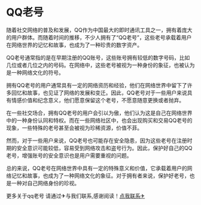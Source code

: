 # QQ老号

随着社交网络的普及和发展，QQ作为中国最大的即时通讯工具之一，拥有着庞大的用户群体。而随着时间的推移，不少人拥有了“QQ老号”，这些老号承载着用户在网络世界的记忆和故事，也成为了一种珍贵的数字资产。

QQ老号通常指的是在早期注册的QQ账号，这些账号拥有较低的数字号码，比如几位或者几位之内的号码。在网络中，这些老号被视为一种身份的象征，也被认为是一种网络文化的符号。

拥有QQ老号的用户通常具有一定的网络资历和经验，他们在网络世界中留下了许多回忆和故事，也见证了网络的发展和变迁。因此，QQ老号对于一些用户来说具有情感价值和纪念意义，他们愿意保留这个老号，不愿意随意更换或者抛弃。

在一些社交场合，拥有QQ老号的用户会引以为傲，他们认为这是自己在网络世界中的一种身份认同和特权。而在一些网络社区中，也会出现购买和交易QQ老号的现象，一些特殊的老号甚至会被视为珍稀资源，价值不菲。

然而，对于一些用户来说，QQ老号也可能存在安全隐患，因为这些老号在注册时期的安全意识可能较低，容易受到网络攻击和盗号行为。因此，保护好自己的QQ老号，增强账号的安全意识也是用户需要重视的问题。

总的来说，QQ老号在网络世界中具有一定的特殊意义和价值，它承载着用户的网络记忆和故事，也成为了一种网络文化的象征。对于拥有者来说，保护好老号，也是一种对自己网络身份的珍视。

更多关于qq老号 请通过✈与我们联系,感谢阅读！[点我联系✈](https://wiki.k02.cc)